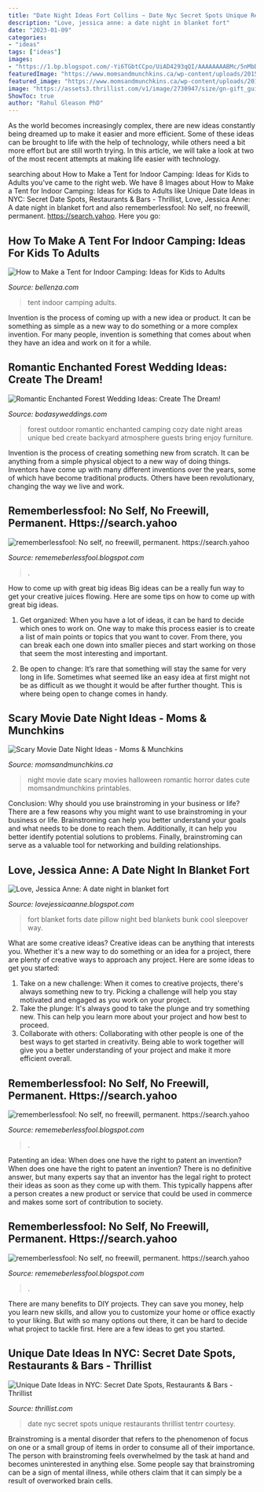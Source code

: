 ```yaml
---
title: "Date Night Ideas Fort Collins ~ Date Nyc Secret Spots Unique Restaurants Thrillist Tentrr Courtesy"
description: "Love, jessica anne: a date night in blanket fort"
date: "2023-01-09"
categories:
- "ideas"
tags: ["ideas"]
images:
- "https://1.bp.blogspot.com/-Yi6TGbtCCpo/UiAD4293qQI/AAAAAAAABMc/5nMbDN3N2M8/s1600/fort_8.jpg"
featuredImage: "https://www.momsandmunchkins.ca/wp-content/uploads/2015/03/scary-movie-date-night-printables-7.jpg"
featured_image: "https://www.momsandmunchkins.ca/wp-content/uploads/2015/03/scary-movie-date-night-printables-7.jpg"
image: "https://assets3.thrillist.com/v1/image/2730947/size/gn-gift_guide_variable_c.jpg"
ShowToc: true
author: "Rahul Gleason PhD"
---
```



As the world becomes increasingly complex, there are new ideas constantly being dreamed up to make it easier and more efficient. Some of these ideas can be brought to life with the help of technology, while others need a bit more effort but are still worth trying. In this article, we will take a look at two of the most recent attempts at making life easier with technology.

	

		
searching about How to Make a Tent for Indoor Camping: Ideas for Kids to Adults you've came to the right web. We have 8 Images about How to Make a Tent for Indoor Camping: Ideas for Kids to Adults like Unique Date Ideas in NYC: Secret Date Spots, Restaurants &amp; Bars - Thrillist, Love, Jessica Anne: A date night in blanket fort and also rememberlessfool: No self, no freewill, permanent. https://search.yahoo. Here you go:
		
    
## How To Make A Tent For Indoor Camping: Ideas For Kids To Adults

<img loading=lazy src="https://www.bellenza.com/home-portal/wp-content/uploads/2020/08/indoorcampingtents.jpg" onerror="this.onerror=null;this.src='https://tse2.mm.bing.net/th?id=OIP.8H3ufa4dtuY8vJ52VnCnbAHaEB&amp;pid=15.1';" alt="How to Make a Tent for Indoor Camping: Ideas for Kids to Adults">

_Source: bellenza.com_

>tent indoor camping adults. 

	

Invention is the process of coming up with a new idea or product. It can be something as simple as a new way to do something or a more complex invention. For many people, invention is something that comes about when they have an idea and work on it for a while.

    
## Romantic Enchanted Forest Wedding Ideas: Create The Dream!

<img loading=lazy src="https://bodasyweddings.com/wp-content/uploads/2017/03/unique-and-original-areas-weddings.jpg" onerror="this.onerror=null;this.src='https://tse2.mm.bing.net/th?id=OIP.L8jLKKPL7GARLzEynB1f2gHaHa&amp;pid=15.1';" alt="Romantic Enchanted Forest Wedding Ideas: Create The Dream!">

_Source: bodasyweddings.com_

>forest outdoor romantic enchanted camping cozy date night areas unique bed create backyard atmosphere guests bring enjoy furniture. 

	

Invention is the process of creating something new from scratch. It can be anything from a simple physical object to a new way of doing things. Inventors have come up with many different inventions over the years, some of which have become traditional products. Others have been revolutionary, changing the way we live and work.

    
## Rememberlessfool: No Self, No Freewill, Permanent. Https://search.yahoo

<img loading=lazy src="https://lh3.googleusercontent.com/proxy/BwOsy04-dfVWg3DPsV41NVEJx8MwP_QAy85insqTfeZ7R0pgkk2haMe5Hu-sGwRwuth1ZUv3pshosvMv1UgzSaKPvBU=w1200-h630-n-k-no-nu" onerror="this.onerror=null;this.src='https://tse1.mm.bing.net/th?id=OIP.0-0-czHoc565JLFPF0Kc6QHaFj&amp;pid=15.1';" alt="rememberlessfool: No self, no freewill, permanent. https://search.yahoo">

_Source: rememeberlessfool.blogspot.com_

>. 

	

How to come up with great big ideas
Big ideas can be a really fun way to get your creative juices flowing. Here are some tips on how to come up with great big ideas. 
1. Get organized: When you have a lot of ideas, it can be hard to decide which ones to work on. One way to make this process easier is to create a list of main points or topics that you want to cover. From there, you can break each one down into smaller pieces and start working on those that seem the most interesting and important. 

2. Be open to change: It’s rare that something will stay the same for very long in life. Sometimes what seemed like an easy idea at first might not be as difficult as we thought it would be after further thought. This is where being open to change comes in handy.

    
## Scary Movie Date Night Ideas - Moms &amp; Munchkins

<img loading=lazy src="https://www.momsandmunchkins.ca/wp-content/uploads/2015/03/scary-movie-date-night-printables-7.jpg" onerror="this.onerror=null;this.src='https://tse1.mm.bing.net/th?id=OIP.T8OS2ZRniW9udQIsyWLG5wHaLv&amp;pid=15.1';" alt="Scary Movie Date Night Ideas - Moms &amp; Munchkins">

_Source: momsandmunchkins.ca_

>night movie date scary movies halloween romantic horror dates cute momsandmunchkins printables. 

	

Conclusion: Why should you use brainstroming in your business or life?
There are a few reasons why you might want to use brainstroming in your business or life. Brainstroming can help you better understand your goals and what needs to be done to reach them. Additionally, it can help you better identify potential solutions to problems. Finally, brainstroming can serve as a valuable tool for networking and building relationships.

    
## Love, Jessica Anne: A Date Night In Blanket Fort

<img loading=lazy src="https://1.bp.blogspot.com/-Yi6TGbtCCpo/UiAD4293qQI/AAAAAAAABMc/5nMbDN3N2M8/s1600/fort_8.jpg" onerror="this.onerror=null;this.src='https://tse1.mm.bing.net/th?id=OIP.km6eTn01Ix4u0kJ8b1ZlWwHaLH&amp;pid=15.1';" alt="Love, Jessica Anne: A date night in blanket fort">

_Source: lovejessicaanne.blogspot.com_

>fort blanket forts date pillow night bed blankets bunk cool sleepover way. 

	

What are some creative ideas?
Creative ideas can be anything that interests you. Whether it's a new way to do something or an idea for a project, there are plenty of creative ways to approach any project. Here are some ideas to get you started: 
1. Take on a new challenge: When it comes to creative projects, there's always something new to try. Picking a challenge will help you stay motivated and engaged as you work on your project. 
2. Take the plunge: It's always good to take the plunge and try something new. This can help you learn more about your project and how best to proceed. 
3. Collaborate with others: Collaborating with other people is one of the best ways to get started in creativity. Being able to work together will give you a better understanding of your project and make it more efficient overall.

    
## Rememberlessfool: No Self, No Freewill, Permanent. Https://search.yahoo

<img loading=lazy src="https://1.bp.blogspot.com/-jFSnYDXXl5k/YMepOolLx-I/AAAAAAAAihE/3A2PEZTT7mE6qlXQnIdSnmQDTpzQiZ9OACLcBGAsYHQ/w1200-h630-p-k-no-nu/15726345430935535616_20210608202334_1.png" onerror="this.onerror=null;this.src='https://tse3.mm.bing.net/th?id=OIP.MWWZNYGuLVV9qhrMQfn0CQHaD4&amp;pid=15.1';" alt="rememberlessfool: No self, no freewill, permanent. https://search.yahoo">

_Source: rememeberlessfool.blogspot.com_

>. 

	

Patenting an idea: When does one have the right to patent an invention?
When does one have the right to patent an invention? There is no definitive answer, but many experts say that an inventor has the legal right to protect their ideas as soon as they come up with them. This typically happens after a person creates a new product or service that could be used in commerce and makes some sort of contribution to society.

    
## Rememberlessfool: No Self, No Freewill, Permanent. Https://search.yahoo

<img loading=lazy src="https://1.bp.blogspot.com/-aKBknbv7TvQ/Xma1bWZDr6I/AAAAAAAAejU/ytOqCI1gbEQ9XLe0dpJ02qJvmIIiQTaaACLcBGAsYHQ/s1600/Untitled1344.png" onerror="this.onerror=null;this.src='https://tse4.mm.bing.net/th?id=OIP.6yuxTgZ4T7jFZAmIXr6ohAHaEK&amp;pid=15.1';" alt="rememberlessfool: No self, no freewill, permanent. https://search.yahoo">

_Source: rememeberlessfool.blogspot.com_

>. 

	

There are many benefits to DIY projects. They can save you money, help you learn new skills, and allow you to customize your home or office exactly to your liking. But with so many options out there, it can be hard to decide what project to tackle first. Here are a few ideas to get you started.

    
## Unique Date Ideas In NYC: Secret Date Spots, Restaurants &amp; Bars - Thrillist

<img loading=lazy src="https://assets3.thrillist.com/v1/image/2730947/size/gn-gift_guide_variable_c.jpg" onerror="this.onerror=null;this.src='https://tse4.mm.bing.net/th?id=OIP.L-9IJaOn0mgEsHVqTkerLAHaE8&amp;pid=15.1';" alt="Unique Date Ideas in NYC: Secret Date Spots, Restaurants &amp; Bars - Thrillist">

_Source: thrillist.com_

>date nyc secret spots unique restaurants thrillist tentrr courtesy. 

	

Brainstroming is a mental disorder that refers to the phenomenon of focus on one or a small group of items in order to consume all of their importance. The person with brainstroming feels overwhelmed by the task at hand and becomes uninterested in anything else. Some people say that brainstroming can be a sign of mental illness, while others claim that it can simply be a result of overworked brain cells.

